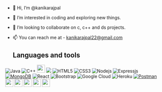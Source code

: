 - 👋 Hi, I’m @kanikarajpal
- 👀 I’m interested in coding and exploring new things.  
- 💞️ I’m looking to collaborate on c, c++ and ds projects. 
- 📫 You can reach me at -
     kanikarajpal22@gmail.com
     
     
     <h2>Languages and tools</h2> 

![Java](https://img.shields.io/badge/-java-E34A86?style=flat-square&logo=Java)  ![C++](https://img.shields.io/badge/-C++-00599C?style=flat-square&logo=c)  <img src="https://img.shields.io/badge/C-00599C?style=for-the-badge&logo=c&logoColor=white" height="25">  ![](https://img.shields.io/badge/-JavaScript-black?style=flat-square&logo=javascript)  ![HTML5](https://img.shields.io/badge/-HTML5-E34F26?style=flat-square&logo=html5&logoColor=white)   ![CSS3](https://img.shields.io/badge/-CSS3-1572B6?style=flat-square&logo=css3)   ![Nodejs](https://img.shields.io/badge/-Nodejs-black?style=flat-square&logo=Node.js)  ![Expressjs](https://img.shields.io/badge/Express.js-000000?style=flat-square&logo=express&logoColor=white)  <a href="#"><img alt="MongoDB" src ="https://img.shields.io/badge/MongoDB-%234ea94b.svg?logo=mongodb&logoColor=white"></a>   ![React](https://img.shields.io/badge/-React-black?style=flat-square&logo=react)  ![Bootstrap](https://img.shields.io/badge/-Bootstrap-563D7C?style=flat-square&logo=bootstrap) ![Google Cloud](https://img.shields.io/badge/Google%20Cloud-black?style=flat-square&logo=google-cloud)   ![Heroku](https://img.shields.io/badge/-Heroku-430098?style=flat-square&logo=heroku)  <a href="#"><img alt="Postman" src="https://img.shields.io/badge/Postman-FF6C37?logo=postman&logoColor=white"></a>  <img src="https://img.shields.io/badge/conda-342B029.svg?&style=for-the-badge&logo=anaconda&logoColor=white" height="25">  <img src="https://img.shields.io/badge/Visual_Studio_Code-0078D4?style=for-the-badge&logo=visual%20studio%20code&logoColor=white" height="25">  <img src="https://img.shields.io/badge/Git-F05032?style=for-the-badge&logo=git&logoColor=white" height="25">  <img src="https://img.shields.io/badge/Xampp-F37623?style=for-the-badge&logo=xampp&logoColor=white" height="25">  <img src="https://img.shields.io/badge/latex-008080.svg?&style=for-the-badge&logo=latex&logoColor=white" height="25"/>  



<!---
kanikarajpal/kanikarajpal is a ✨ special ✨ repository because its `README.md` (this file) appears on your GitHub profile.
You can click the Preview link to take a look at your changes.
--->
